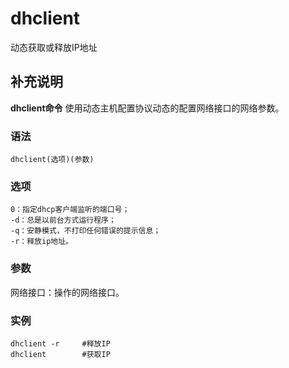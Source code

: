 dhclient
===

动态获取或释放IP地址

## 补充说明

**dhclient命令** 使用动态主机配置协议动态的配置网络接口的网络参数。

### 语法

```shell
dhclient(选项)(参数)
```

### 选项

```shell
0：指定dhcp客户端监听的端口号；
-d：总是以前台方式运行程序；
-q：安静模式，不打印任何错误的提示信息；
-r：释放ip地址。
```

### 参数

网络接口：操作的网络接口。

### 实例

```shell
dhclient -r     #释放IP
dhclient        #获取IP
```


<!-- Linux命令行搜索引擎：https://jaywcjlove.github.io/linux-command/ -->